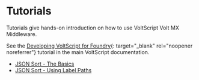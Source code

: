 # Tutorials

Tutorials give hands-on introduction on how to use VoltScript Volt MX Middleware.

See the [Developing VoltScript for Foundry](https://opensource.hcltechsw.com/voltscript-docs/tutorials/foundry/index.html){: target="_blank" rel="noopener noreferrer"} tutorial in the main VoltScript documentation.

- [JSON Sort - The Basics](sortbasics.md)
- [JSON Sort - Using Label Paths](sortpaths.md)